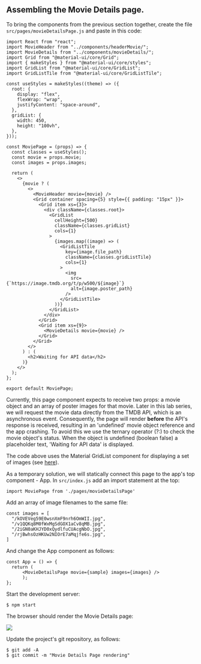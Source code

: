 ## Assembling the Movie Details page.

To bring the components from the previous section together, create the file `src/pages/movieDetailsPage.js` and paste in this code:
~~~
import React from "react";
import MovieHeader from "../components/headerMovie/";
import MovieDetails from "../components/movieDetails/";
import Grid from "@material-ui/core/Grid";
import { makeStyles } from "@material-ui/core/styles";
import GridList from "@material-ui/core/GridList";
import GridListTile from "@material-ui/core/GridListTile";

const useStyles = makeStyles((theme) => ({
  root: {
    display: "flex",
    flexWrap: "wrap",
    justifyContent: "space-around",
  },
  gridList: {
    width: 450,
    height: "100vh",
  },
}));

const MoviePage = (props) => {
  const classes = useStyles();
  const movie = props.movie;
  const images = props.images;

  return (
    <>
      {movie ? (
        <>
          <MovieHeader movie={movie} />
          <Grid container spacing={5} style={{ padding: "15px" }}>
            <Grid item xs={3}>
              <div className={classes.root}>
                <GridList
                  cellHeight={500}
                  className={classes.gridList}
                  cols={1}
                >
                  {images.map((image) => (
                    <GridListTile
                      key={image.file_path}
                      className={classes.gridListTile}
                      cols={1}
                    >
                      <img
                        src={`https://image.tmdb.org/t/p/w500/${image}`}
                        alt={image.poster_path}
                      />
                    </GridListTile>
                  ))}
                </GridList>
              </div>
            </Grid>
            <Grid item xs={9}>
              <MovieDetails movie={movie} />
            </Grid>
          </Grid>
        </>
      ) : (
        <h2>Waiting for API data</h2>
      )}
    </>
  );
};

export default MoviePage;

~~~
Currently, this page component expects to receive two props: a movie object and an array of poster images for that movie. Later in this lab series, we will request the movie data directly from the TMDB API, which is an asynchronous event. Consequently, the page will render __before__ the API's response is received, resulting in an 'undefined' movie object reference and the app crashing. To avoid this we use the ternary operator (?:) to check the movie object's status. When the object is undefined (boolean false) a placeholder text, 'Waiting for API data' is displayed. 

The code above uses the Material GridList component for displaying a set of images (see [here](https://material-ui.com/components/grid-list/)).

As a temporary solution, we will statically connect this page to the app's top component - App. In `src/index.js` add an import statement at the top:
~~~
import MoviePage from './pages/movieDetailsPage'
~~~
Add an array of image filenames to the same file:
~~~
const images = [
  "/kOVEVeg59E0wsnXmF9nrh6OmWII.jpg",
  "/v1QQKq8M0fWxMgSdGOX1aCv8qMB.jpg",
  "/2iGN0aKHJYD0xQydlfuCUAcgNbO.jpg",
  "/rjBwhsOzHKUw2NIOrE7aMqjfe6s.jpg",
]
~~~
And change the App component as follows:
~~~
const App = () => {
  return (
      <MovieDetailsPage movie={sample} images={images} />
      );
};
~~~
Start the development server:
~~~
$ npm start
~~~
The browser should render the Movie Details page:

![][moviepage]

Update the project's git repository, as follows:
~~~ 
$ git add -A
$ git commit -m "Movie Details Page rendering"
~~~

[moviepage]: ./img/moviepage.png
